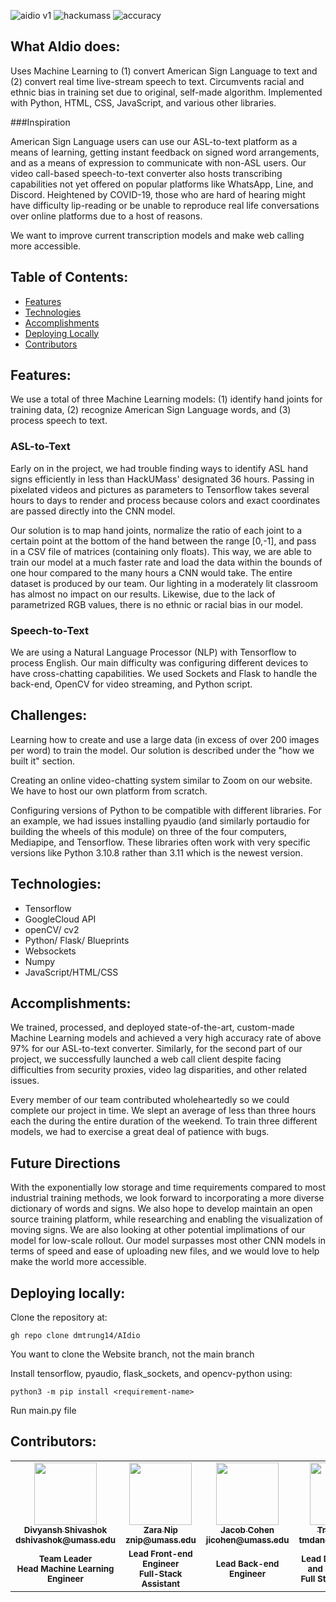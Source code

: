![aidio v1](https://img.shields.io/badge/aidio-v1-brightgreen.svg)
![hackumass](https://img.shields.io/badge/hackumass-2022-brightgreen.svg)
![accuracy](https://img.shields.io/badge/accuracy-97-yellow.svg)

## What AIdio does:

Uses Machine Learning to (1) convert American Sign Language to text and (2) convert real time live-stream speech to text. Circumvents racial and ethnic bias in training set due to original, self-made algorithm. Implemented with Python, HTML, CSS, JavaScript, and various other libraries.


###Inspiration

American Sign Language users can use our ASL-to-text platform as a means of learning, getting instant feedback on signed word arrangements, and as a means of expression to communicate with non-ASL users. Our video call-based speech-to-text converter also hosts transcribing capabilities not yet offered on popular platforms like WhatsApp, Line, and Discord. Heightened by COVID-19, those who are hard of hearing might have difficulty lip-reading or be unable to reproduce real life conversations over online platforms due to a host of reasons.

We want to improve current transcription models and make web calling more accessible.

## Table of Contents:
- [Features](#features)
- [Technologies](#technologies)
- [Accomplishments](#accomplishment)
- [Deploying Locally](#deploying-locally)
- [Contributors](#contributors)
## Features: 

We use a total of three Machine Learning models: (1) identify hand joints for training data, (2) recognize American Sign Language words, and (3) process speech to text.

### ASL-to-Text

Early on in the project, we had trouble finding ways to identify ASL hand signs efficiently in less than HackUMass' designated 36 hours. Passing in pixelated videos and pictures as parameters to Tensorflow takes several hours to days to render and process because colors and exact coordinates are passed directly into the CNN model.

Our solution is to map hand joints, normalize the ratio of each joint to a certain point at the bottom of the hand between the range [0,-1], and pass in a CSV file of matrices (containing only floats). This way, we are able to train our model at a much faster rate and load the data within the bounds of one hour compared to the many hours a CNN would take. The entire dataset is produced by our team. Our lighting in a moderately lit classroom has almost no impact on our results. Likewise, due to the lack of parametrized RGB values, there is no ethnic or racial bias in our model.

### Speech-to-Text

We are using a Natural Language Processor (NLP) with Tensorflow to process English. Our main difficulty was configuring different devices to have cross-chatting capabilities. We used Sockets and Flask to handle the back-end, OpenCV for video streaming, and Python script.


## Challenges:

Learning how to create and use a large data (in excess of over 200 images per word) to train the model. Our solution is described under the "how we built it" section.

Creating an online video-chatting system similar to Zoom on our website. We have to host our own platform from scratch.

Configuring versions of Python to be compatible with different libraries. For an example, we had issues installing pyaudio (and similarly portaudio for building the wheels of this module) on three of the four computers, Mediapipe, and Tensorflow. These libraries often work with very specific versions like Python 3.10.8 rather than 3.11 which is the newest version. 

## Technologies:
- Tensorflow
- GoogleCloud API
- openCV/ cv2
- Python/ Flask/ Blueprints
- Websockets
- Numpy
- JavaScript/HTML/CSS

## Accomplishments:

We trained, processed, and deployed state-of-the-art, custom-made Machine Learning models and achieved a very high accuracy rate of above 97% for our ASL-to-text converter. Similarly, for the second part of our project, we successfully launched a web call client despite facing difficulties from security proxies, video lag disparities, and other related issues.

Every member of our team contributed wholeheartedly so we could complete our project in time. We slept an average of less than three hours each the during the entire duration of the weekend. To train three different models, we had to exercise a great deal of patience with bugs.

## Future Directions

With the exponentially low storage and time requirements compared to most industrial training methods, we look forward to incorporating a more diverse dictionary of words and signs. We also hope to develop maintain an open source training platform, while researching and enabling the visualization of moving signs. We are also looking at other potential implimations of our model for low-scale rollout. Our model surpasses most other CNN models in terms of speed and ease of uploading new files, and we would love to help make the world more accessible.


## Deploying locally:

Clone the repository at: 
```
gh repo clone dmtrung14/AIdio
```
You want to clone the Website branch, not the main branch

Install tensorflow, pyaudio, flask_sockets, and opencv-python using: 
```
python3 -m pip install <requirement-name>
```

Run main.py file

## Contributors:
<table>
  <tr>
    <td align="center"><a href="https://github.com/coolkite"><img src="" width="100px;" alt=""/><br /><sub><b>Divyansh Shivashok </br> dshivashok@umass.edu </b></sub></a></td>
    <td align="center"><a href="https://github.com/zaranip"><img src="" width="100px;" alt=""/><br /><sub><b>Zara Nip </br> znip@umass.edu </b></sub></a></td>
    <td align="center"><a href="https://github.com/Tapugy"><img src="" width="100px;" alt=""/><br /><sub><b>Jacob Cohen </br> jicohen@umass.edu</b></sub></a></td>
    <td align="center"><a href="https://github.com/dmtrung14"><img src="" width="100px;" alt=""/><br /><sub><b>Trung Dang </br> tmdang@umass.edu </b></sub></a></td>
  </tr>
  <tr>
    <td align="center"><sub><b>Team Leader</br>Head Machine Learning Engineer</b></sub></a></td>
    <td align="center"><sub><b>Lead Front-end Engineer</br>Full-Stack Assistant</b></sub></a></td>
    <td align="center"><sub><b>Lead Back-end Engineer</b></sub></a></td>
    <td align="center"><sub><b>Lead Data Engineer and Deployment</br>Full Stack Assistant</b></sub></a></td>
  </tr>
</table>
